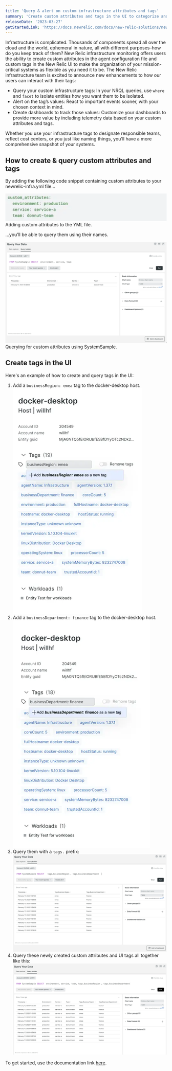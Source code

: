 ```yaml
---
title: 'Query & alert on custom infrastructure attributes and tags'
summary: 'Create custom attributes and tags in the UI to categorize and query your infrastructure entities'
releaseDate: '2023-03-27'
getStartedLink: 'https://docs.newrelic.com/docs/new-relic-solutions/new-relic-one/core-concepts/use-tags-help-organize-find-your-data/#query-infra-tags'
---
```


Infrastructure is complicated. Thousands of components spread all over the cloud and the world, ephemeral in nature, all with different purposes–how do you keep track of them? New Relic infrastructure monitoring offers users the ability to create custom attributes in the agent configuration file and custom tags in the New Relic UI to make the organization of your mission-critical systems as flexible as you need it to be. The New Relic infrastructure team is excited to announce new enhancements to how our users can interact with their tags:

* Query your custom infrastructure tags: In your NRQL queries, use `where` and `facet` to isolate entities how you want them to be isolated.
* Alert on the tag’s values: React to important events sooner, with your chosen context in mind.
* Create dashboards to track those values: Customize your dashboards to provide more value by including telemetry data based on your custom attributes and tags.

Whether you use your infrastructure tags to designate responsible teams, reflect cost centers, or you just like naming things, you’ll have a more comprehensive snapshot of your systems.

## How to create & query custom attributes and tags

By adding the following code snippet containing custom attributes to your newrelic-infra.yml file...

![Adding custom attributes to the YML file.](./images/adding-custom-attributes.webp "Adding custom attributes to the YML file.")
Adding custom attributes to the YML file.

...you’ll be able to query them using their names.

![Querying for custom attributes using SystemSample.](./images/query-for-attributes.webp "Querying for custom attributes using SystemSample.")
Querying for custom attributes using SystemSample.

## Create tags in the UI

Here's an example of how to create and query tags in the UI:

1. Add a `businessRegion: emea` tag to the docker-desktop host.
    ![Adding a “businessRegion: emea” tag to the docker-desktop host.](./images/adding-business-region-ui-tag.webp "Adding a “businessRegion: emea” tag to the docker-desktop host.")
2. Add a `businessDepartment: finance` tag to the docker-desktop host.
    ![Adding a “businessDepartment: finance” tag to the docker-desktop host.](./images/adding-business-department-ui-tag.webp "Adding a “businessDepartment: finance” tag to the docker-desktop host.")
3. Query them with a `tags.` prefix:
    ![And then query them with a tags. prefix.](./images/query-for-ui-tags.webp "And then query them with a tags. prefix.")
4. Query these newly created custom attributes and UI tags all together like this:
    ![Querying these newly created custom attributes and UI tags all together.](./images/querying-attributes-and-tags-as-table.webp "Querying these newly created custom attributes and UI tags all together.")

To get started, use the documentation link [here](https://docs.newrelic.com/docs/new-relic-solutions/new-relic-one/core-concepts/use-tags-help-organize-find-your-data/#query-infra-tags).
